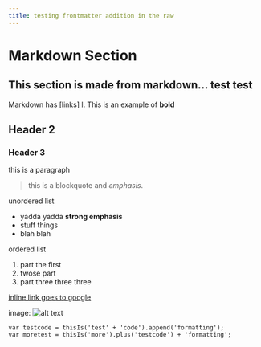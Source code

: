 ```yaml
---
title: testing frontmatter addition in the raw
---
```


Markdown Section
================

This section is made from markdown... test test
------------------------------------------------

Markdown has [links] [l]. This is an example of **bold**

  [l]: /geta404  "Link Text Here! Yay!"

## Header 2

### Header 3

this is a paragraph

> this is a blockquote and *emphasis*.

unordered list

* yadda yadda **strong emphasis**
* stuff things
* blah blah

ordered list

1. part the first
2. twose part
3. part three three three

[inline link goes to google](http://google.com/)

image:
![alt text](assets/img/colab-logo.jpg "CoLab IMG Title")

    var testcode = thisIs('test' + 'code').append('formatting');
    var moretest = thisIs('more').plus('testcode') + 'formatting';